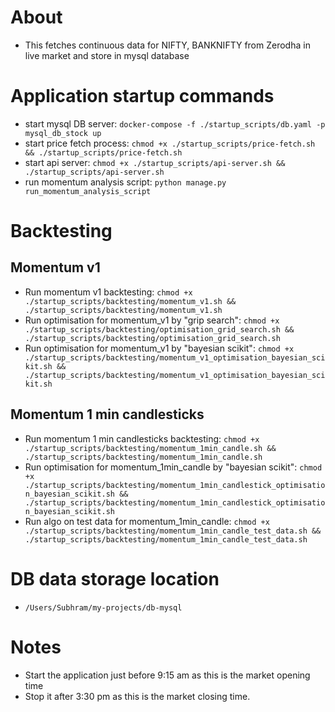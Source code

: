 # About
* This fetches continuous data for NIFTY, BANKNIFTY from Zerodha in live market and store in mysql database

# Application startup commands
* start mysql DB server: `docker-compose -f ./startup_scripts/db.yaml -p mysql_db_stock up`
* start price fetch process: `chmod +x ./startup_scripts/price-fetch.sh && ./startup_scripts/price-fetch.sh`
* start api server: `chmod +x ./startup_scripts/api-server.sh && ./startup_scripts/api-server.sh`
* run momentum analysis script: `python manage.py run_momentum_analysis_script`

# Backtesting
## Momentum v1
* Run momentum v1 backtesting: `chmod +x ./startup_scripts/backtesting/momentum_v1.sh && ./startup_scripts/backtesting/momentum_v1.sh`
* Run optimisation for momentum_v1 by "grip search": `chmod +x ./startup_scripts/backtesting/optimisation_grid_search.sh && ./startup_scripts/backtesting/optimisation_grid_search.sh`
* Run optimisation for momentum_v1 by "bayesian scikit": `chmod +x ./startup_scripts/backtesting/momentum_v1_optimisation_bayesian_scikit.sh && ./startup_scripts/backtesting/momentum_v1_optimisation_bayesian_scikit.sh`

## Momentum 1 min candlesticks
* Run momentum 1 min candlesticks backtesting: `chmod +x ./startup_scripts/backtesting/momentum_1min_candle.sh && ./startup_scripts/backtesting/momentum_1min_candle.sh`
* Run optimisation for momentum_1min_candle by "bayesian scikit": `chmod +x ./startup_scripts/backtesting/momentum_1min_candlestick_optimisation_bayesian_scikit.sh && ./startup_scripts/backtesting/momentum_1min_candlestick_optimisation_bayesian_scikit.sh`
* Run algo on test data for momentum_1min_candle: `chmod +x ./startup_scripts/backtesting/momentum_1min_candle_test_data.sh && ./startup_scripts/backtesting/momentum_1min_candle_test_data.sh`

# DB data storage location
* `/Users/Subhram/my-projects/db-mysql`

# Notes
* Start the application just before 9:15 am as this is the market opening time
* Stop it after 3:30 pm as this is the market closing time.
